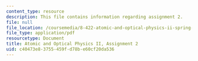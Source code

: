 ```yaml
---
content_type: resource
description: This file contains information regarding assignment 2.
file: null
file_location: /coursemedia/8-422-atomic-and-optical-physics-ii-spring-2013/c40473e83755459fd78be60cf20da536_MIT8_422S13_hw2.pdf
file_type: application/pdf
resourcetype: Document
title: Atomic and Optical Physics II, Assignment 2
uid: c40473e8-3755-459f-d78b-e60cf20da536
---
```

